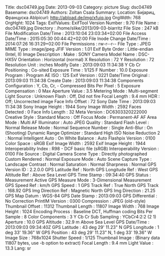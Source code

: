 Title: dsc04749.jpg
Date: 2013-09-03
Category: picture
Slug: dsc04749
Basename: dsc04749
Authors: Zoltan Csala
Summary:
Location: Бијариц, Француска
Ablpicurl: http://abload.de/img/xfuiq.jpg
OrgWdth: 768
OrgHght: 1024
Tags:
ExifValues: ExifTool Version Number : 9.70
            File Name : dsc04749.jpg
            Directory : /home/slike/2013/09-03-biarritz
            File Size : 247 kB
            File Modification Date/Time : 2013:10:04 23:03:34+02:00
            File Access Date/Time : 2015:05:30 00:44:42+02:00
            File Inode Change Date/Time : 2014:07:26 16:31:29+02:00
            File Permissions : rw-r--r--
            File Type : JPEG
            MIME Type : image/jpeg
            JFIF Version : 1.01
            Exif Byte Order : Little-endian (Intel, II)
            Image Description :
            Make : SONY
            Camera Model Name : DSC-HX5V
            Orientation : Horizontal (normal)
            X Resolution : 72
            Y Resolution : 72
            Resolution Unit : inches
            Modify Date : 2013:09:03 11:34:38
            Y Cb Cr Positioning : Co-sited
            Exposure Time : 1/125
            F Number : 10.0
            Exposure Program : Program AE
            ISO : 125
            Exif Version : 0221
            Date/Time Original : 2013:09:03 11:34:38
            Create Date : 2013:09:03 11:34:38
            Components Configuration : Y, Cb, Cr, -
            Compressed Bits Per Pixel : 5
            Exposure Compensation : 0
            Max Aperture Value : 3.5
            Metering Mode : Multi-segment
            Light Source : Unknown
            Flash : Off, Did not fire
            Focal Length : 9.4 mm
            HDR : Off; Uncorrected image
            Face Info Offset : 72
            Sony Date Time : 2013:09:03 11:34:38
            Sony Image Height : 1944
            Sony Image Width : 2592
            Faces Detected : 0
            Face Info Length : 32
            Meta Version : DC6303320222000
            Creative Style : Standard
            Macro : Off
            Focus Mode : Permanent-AF
            AF Area Mode : Multi
            AF Illuminator : Auto
            JPEG Quality : Standard
            Flash Level : Normal
            Release Mode : Normal
            Sequence Number : Single
            Anti-Blur : On (Shooting)
            Dynamic Range Optimizer : Standard
            High ISO Noise Reduction 2 : Normal
            Intelligent Auto : On
            White Balance : Auto
            Flashpix Version : 0100
            Color Space : sRGB
            Exif Image Width : 2592
            Exif Image Height : 1944
            Interoperability Index : R98 - DCF basic file (sRGB)
            Interoperability Version : 0100
            File Source : Digital Camera
            Scene Type : Directly photographed
            Custom Rendered : Normal
            Exposure Mode : Auto
            Scene Capture Type : Landscape
            Contrast : Normal
            Saturation : Normal
            Sharpness : Normal
            GPS Version ID : 2.2.0.0
            GPS Latitude Ref : North
            GPS Longitude Ref : West
            GPS Altitude Ref : Above Sea Level
            GPS Time Stamp : 09:34:40
            GPS Status : Measurement Active
            GPS Measure Mode : 3-Dimensional Measurement
            GPS Speed Ref : km/h
            GPS Speed : 1
            GPS Track Ref : True North
            GPS Track : 168.92
            GPS Img Direction Ref : Magnetic North
            GPS Img Direction : 21.25
            GPS Map Datum : WGS-84
            GPS Date Stamp : 2013:09:03
            GPS Differential : No Correction
            PrintIM Version : 0300
            Compression : JPEG (old-style)
            Thumbnail Offset : 11312
            Thumbnail Length : 11807
            Image Width : 768
            Image Height : 1024
            Encoding Process : Baseline DCT, Huffman coding
            Bits Per Sample : 8
            Color Components : 3
            Y Cb Cr Sub Sampling : YCbCr4:2:2 (2 1)
            Aperture : 10.0
            GPS Altitude : 32.9 m Above Sea Level
            GPS Date/Time : 2013:09:03 09:34:40Z
            GPS Latitude : 43 deg 29' 11.23" N
            GPS Longitude : 1 deg 33' 19.36" W
            GPS Position : 43 deg 29' 11.23" N, 1 deg 33' 19.36" W
            Image Size : 768x1024
            Shutter Speed : 1/125
            Thumbnail Image : (Binary data 11807 bytes, use -b option to extract)
            Focal Length : 9.4 mm
            Light Value : 13.3
Lang: sr

